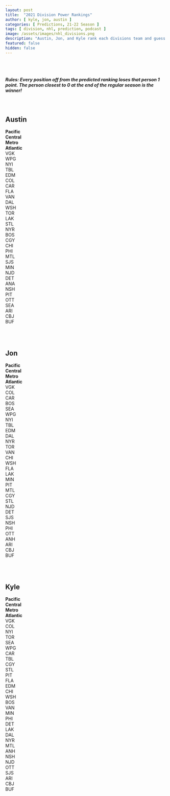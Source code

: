 ```yaml
---
layout: post
title:  "2021 Division Power Rankings"
author: [ kyle, jon, austin ]
categories: [ Predictions, 21-22 Season ]
tags: [ division, nhl, prediction, podcast ]
image: /assets/images/nhl_divisions.png
description: "Austin, Jon, and Kyle rank each divisions team and guess where each team will land. Winner gets a free mystery box jersey!"
featured: false
hidden: false
---
```


<br><br>

##### Rules: Every position off from the predicted ranking loses that person 1 point. The person closest to 0 at the end of the regular season is the winner!

<br>

## Austin

<div class="row">
    <div class="col">
        <b>Pacific</b>
    </div>
    <div class="col">
        <b>Central</b>
    </div>
    <div class="col">
        <b>Metro</b>
    </div>
    <div class="col">
        <b>Atlantic</b>
    </div>
</div>
<div class="row border-top">
    <div class="col"> VGK </div>
    <div class="col"> WPG </div>
    <div class="col"> NYI </div>
    <div class="col"> TBL </div>
</div>
<div class="row border-top">
    <div class="col"> EDM </div>
    <div class="col"> COL </div>
    <div class="col"> CAR </div>
    <div class="col"> FLA </div>
</div>
<div class="row border-top">
    <div class="col"> VAN </div>
    <div class="col"> DAL </div>
    <div class="col"> WSH </div>
    <div class="col"> TOR </div>
</div>
<div class="row border-top">
    <div class="col"> LAK </div>
    <div class="col"> STL </div>
    <div class="col"> NYR </div>
    <div class="col"> BOS </div>
</div>
<div class="row border-top">
    <div class="col"> CGY </div>
    <div class="col"> CHI </div>
    <div class="col"> PHI </div>
    <div class="col"> MTL </div>
</div>
<div class="row border-top">
    <div class="col"> SJS </div>
    <div class="col"> MIN </div>
    <div class="col"> NJD </div>
    <div class="col"> DET </div>
</div>
<div class="row border-top">
    <div class="col"> ANA </div>
    <div class="col"> NSH </div>
    <div class="col"> PIT </div>
    <div class="col"> OTT </div>
</div>
<div class="row border-top">
    <div class="col"> SEA </div>
    <div class="col"> ARI </div>
    <div class="col"> CBJ </div>
    <div class="col"> BUF </div>
</div>

<br><br>

## Jon

<div class="row">
    <div class="col">
        <b>Pacific</b>
    </div>
    <div class="col">
        <b>Central</b>
    </div>
    <div class="col">
        <b>Metro</b>
    </div>
    <div class="col">
        <b>Atlantic</b>
    </div>
</div>
<div class="row border-top">
    <div class="col"> VGK </div>
    <div class="col"> COL </div>
    <div class="col"> CAR </div>
    <div class="col"> BOS </div>
</div>
<div class="row border-top">
    <div class="col"> SEA </div>
    <div class="col"> WPG </div>
    <div class="col"> NYI </div>
    <div class="col"> TBL </div>
</div>
<div class="row border-top">
    <div class="col"> EDM </div>
    <div class="col"> DAL </div>
    <div class="col"> NYR </div>
    <div class="col"> TOR </div>
</div>
<div class="row border-top">
    <div class="col"> VAN </div>
    <div class="col"> CHI </div>
    <div class="col"> WSH </div>
    <div class="col"> FLA </div>
</div>
<div class="row border-top">
    <div class="col"> LAK </div>
    <div class="col"> MIN </div>
    <div class="col"> PIT </div>
    <div class="col"> MTL </div>
</div>
<div class="row border-top">
    <div class="col"> CGY </div>
    <div class="col"> STL </div>
    <div class="col"> NJD </div>
    <div class="col"> DET </div>
</div>
<div class="row border-top">
    <div class="col"> SJS </div>
    <div class="col"> NSH </div>
    <div class="col"> PHI </div>
    <div class="col"> OTT </div>
</div>
<div class="row border-top">
    <div class="col"> ANH </div>
    <div class="col"> ARI </div>
    <div class="col"> CBJ </div>
    <div class="col"> BUF </div>
</div>

<br><br>

## Kyle

<div class="row">
    <div class="col">
        <b>Pacific</b>
    </div>
    <div class="col">
        <b>Central</b>
    </div>
    <div class="col">
        <b>Metro</b>
    </div>
    <div class="col">
        <b>Atlantic</b>
    </div>
</div>
<div class="row border-top">
    <div class="col"> VGK </div>
    <div class="col"> COL </div>
    <div class="col"> NYI </div>
    <div class="col"> TOR </div>
</div>
<div class="row border-top">
    <div class="col"> SEA </div>
    <div class="col"> WPG </div>
    <div class="col"> CAR </div>
    <div class="col"> TBL </div>
</div>
<div class="row border-top">
    <div class="col"> CGY </div>
    <div class="col"> STL </div>
    <div class="col"> PIT </div>
    <div class="col"> FLA </div>
</div>
<div class="row border-top">
    <div class="col"> EDM </div>
    <div class="col"> CHI </div>
    <div class="col"> WSH </div>
    <div class="col"> BOS </div>
</div>
<div class="row border-top">
    <div class="col"> VAN </div>
    <div class="col"> MIN </div>
    <div class="col"> PHI </div>
    <div class="col"> DET </div>
</div>
<div class="row border-top">
    <div class="col"> LAK </div>
    <div class="col"> DAL </div>
    <div class="col"> NYR </div>
    <div class="col"> MTL </div>
</div>
<div class="row border-top">
    <div class="col"> ANH </div>
    <div class="col"> NSH </div>
    <div class="col"> NJD </div>
    <div class="col"> OTT </div>
</div>
<div class="row border-top">
    <div class="col"> SJS </div>
    <div class="col"> ARI </div>
    <div class="col"> CBJ </div>
    <div class="col"> BUF </div>
</div>

<br><br>
